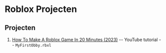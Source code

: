 # Roblox Projecten

## Projecten

1. [How To Make A Roblox Game In 20 Minutes (2023)](https://www.youtube.com/watch?v=rWUbmR9EmLU) -- YouTube tutorial -- `MyFirstObby.rbxl`
